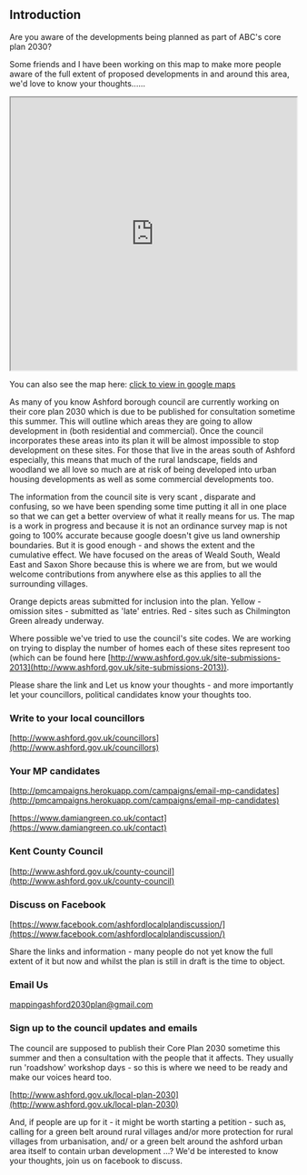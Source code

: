 ## Introduction

Are you aware of the developments being planned as part of ABC's core plan 2030?

Some friends and I have been working on this map to make more people aware of the full extent of proposed developments in and around this area, we'd love to know your thoughts......

<iframe src="https://www.google.com/maps/d/embed?mid=1eK9Jhuzd8l9kXB0t355LFvCOJMw" width="100%" height="480"></iframe>

You can also see the map here:  [click to view in google maps](https://www.google.co.uk/maps/@51.1074543,0.823524,13z/data=!4m2!6m1!1s1eK9Jhuzd8l9kXB0t355LFvCOJMw)

As many of you know Ashford borough council are currently working on their core plan  2030 which is due to be published for consultation sometime this summer. This will outline which areas they are going to allow development in (both residential and commercial).  Once the council incorporates these areas into its plan it will be almost impossible to stop development on these sites. For those that live in the areas south of Ashford especially, this means that much  of the rural landscape, fields  and woodland we all love so much are at risk of being developed into urban housing developments as well as some commercial developments too. 

The information from the council site is very scant , disparate and confusing, so we have been spending some time putting it all in one place so that we can get a better overview of what it really means for us. The map is a work in progress and because it is not an ordinance survey map is not going to 100% accurate because google doesn't give us land ownership boundaries. But it is good enough - and shows the extent and the cumulative effect. We have focused on the areas of Weald South, Weald East and Saxon Shore because this is where we are from, but we would welcome contributions from anywhere else as this applies to all the surrounding villages.

Orange depicts areas submitted for inclusion into the plan. 
Yellow - omission sites - submitted as 'late' entries. 
Red - sites such as Chilmington Green already underway. 

Where possible we've tried to use the council's site codes. We are working on trying to display the number of homes each of these sites represent too (which can be found here [http://www.ashford.gov.uk/site-submissions-2013](http://www.ashford.gov.uk/site-submissions-2013)).

Please share the link and Let us know your thoughts - and more importantly let your councillors, political candidates know your thoughts too.

### Write to your local councillors

[http://www.ashford.gov.uk/councillors](http://www.ashford.gov.uk/councillors)

### Your MP candidates

[http://pmcampaigns.herokuapp.com/campaigns/email-mp-candidates](http://pmcampaigns.herokuapp.com/campaigns/email-mp-candidates)

[https://www.damiangreen.co.uk/contact](https://www.damiangreen.co.uk/contact)

### Kent County Council

[http://www.ashford.gov.uk/county-council](http://www.ashford.gov.uk/county-council)

### Discuss on Facebook

[https://www.facebook.com/ashfordlocalplandiscussion/](https://www.facebook.com/ashfordlocalplandiscussion/)

Share the links and information - many people do not yet know the full extent of it but now and whilst the plan is still in draft is the time to object.

### Email Us

mappingashford2030plan@gmail.com




### Sign up to the council updates and emails

The council are supposed to publish their Core Plan 2030 sometime this summer and then a consultation with the people that it affects. They usually run 'roadshow' workshop days - so this is where we need to be ready and make our voices heard too. 

[http://www.ashford.gov.uk/local-plan-2030](http://www.ashford.gov.uk/local-plan-2030)

And, if people are up for it - it might be worth starting a petition - such as, calling for a green belt around rural villages and/or more protection for rural villages from urbanisation, and/ or a green belt around the ashford urban area itself to contain urban development ...? We'd be interested to know your thoughts, join us on facebook to discuss.




